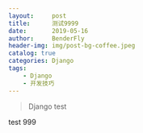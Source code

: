 ```yaml
---
layout:     post
title:      测试9999
date:       2019-05-16
author:     BenderFly
header-img: img/post-bg-coffee.jpeg
catalog: true
categories: Django
tags:
    - Django
    - 开发技巧
---
```


> Django test

test 999